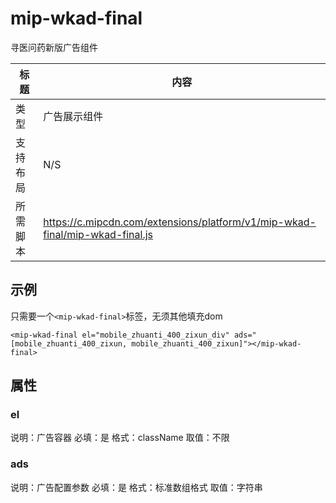 # mip-wkad-final

寻医问药新版广告组件

标题|内容
----|----
类型|广告展示组件
支持布局|N/S
所需脚本|https://c.mipcdn.com/extensions/platform/v1/mip-wkad-final/mip-wkad-final.js

## 示例

只需要一个`<mip-wkad-final>`标签，无须其他填充dom

```
<mip-wkad-final el="mobile_zhuanti_400_zixun_div" ads="[mobile_zhuanti_400_zixun, mobile_zhuanti_400_zixun]"></mip-wkad-final>

```
## 属性

### el

说明：广告容器
必填：是
格式：className
取值：不限

### ads

说明：广告配置参数
必填：是
格式：标准数组格式
取值：字符串